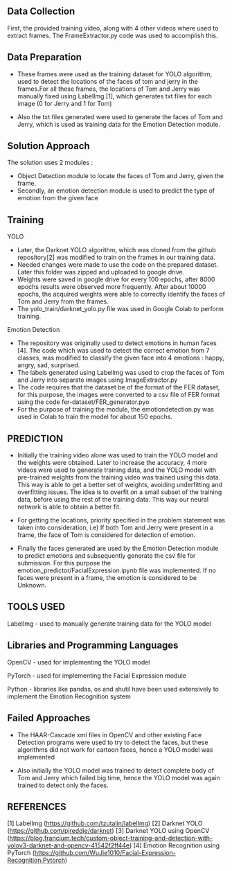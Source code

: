 ## Data Collection

First, the provided training video, along with 4 other videos where used to extract frames. 
The FrameExtractor.py code was used to accomplish this.

## Data Preparation

- These frames were used as the training dataset for YOLO algorithm, used to detect the locations of the faces of tom and jerry in the frames.For all these frames, the locations of Tom and Jerry was  manually fixed using LabelImg [1], which generates txt files for each image (0 for Jerry and 1 for Tom)

- Also the txt files generated were used to generate the faces of Tom and Jerry, which is used as training data for the Emotion Detection module.

## Solution Approach

The solution uses 2 modules : 

- Object Detection module to locate the faces of Tom and Jerry, given the frame. 
- Secondly, an emotion detection module is used to predict the type of emotion from the given face

## Training 

YOLO

- Later, the Darknet YOLO algorithm, which was cloned from the github repository[2] was modified to train on the frames in our training data.
 - Needed changes were made to use the code on the prepared dataset. Later this folder was zipped and uploaded to google drive.
- Weights were saved in google drive for every 100 epochs, after 8000 epochs results were observed more frequently. After about 10000 epochs, the acquired weights were  able to correctly identify the faces of Tom and Jerry from the frames.
- The yolo_train/darknet_yolo.py file was used in Google Colab to perform training. 

Emotion Detection

- The repository was originally used to detect emotions in human faces [4]. The code which was used to detect the correct emotion from 7 classes, was modified to classify the given face into 4 emotions : happy, angry, sad, surprised.
- The labels generated using LabelImg was used to crop the faces of Tom and Jerry into separate images using ImageExtractor.py
- The code requires that the dataset be of the format of the FER dataset, for this purpose, the images were converted to a csv file of FER format using the code fer-dataset/FER_generator.pyo
- For the purpose of training the module, the emotiondetection.py was used in Colab to train the model for about 150 epochs.

## PREDICTION

- Initially the training video alone was used to train the YOLO model and the weights were obtained. Later to increase the accuracy, 4 more videos were used to generate training data, and the YOLO model with pre-trained weights from  the training video was trained using this data. This way is able to get a better set of weights, avoiding underfitting and overfitting issues. The idea is to overfit on  a  small subset of the training data, before using the rest of the training data. This way our neural network is able to obtain a better fit.

- For getting the locations, priority specified in the problem statement was taken into consideration, i.e) If both Tom and Jerry were present in a frame, the face of Tom is considered for detection of emotion.

- Finally the faces generated are used by the  Emotion Detection module to predict emotions and subsequently generate the csv file for submission. For this purpose the emotion_predictor/FacialExpression.ipynb file was implemented. If no faces were present in  a frame, the emotion is considered to be Unknown.

## TOOLS USED
LabelImg - used to manually generate training data for the YOLO model

## Libraries and Programming Languages
OpenCV - used for implementing the YOLO model 

PyTorch - used for implementing the Facial Expression module

Python - libraries like pandas, os and shutil have been used extensively to implement the Emotion Recognition system

## Failed Approaches

- The HAAR-Cascade xml files in OpenCV and other existing Face Detection programs were used to try to detect the faces, but these algorithms did not work for cartoon faces, hence a YOLO model was implemented

- Also initially the YOLO model was trained to detect complete body of Tom and Jerry which failed big time, hence the YOLO model was again trained to detect only the faces.


## REFERENCES 

[1] LabelImg (https://github.com/tzutalin/labelImg)
[2] Darknet YOLO (https://github.com/pjreddie/darknet)
[3] Darknet YOLO using OpenCV (https://blog.francium.tech/custom-object-training-and-detection-with-yolov3-darknet-and-opencv-41542f2ff44e)
[4] Emotion Recognition using PyTorch (https://github.com/WuJie1010/Facial-Expression-Recognition.Pytorch)
